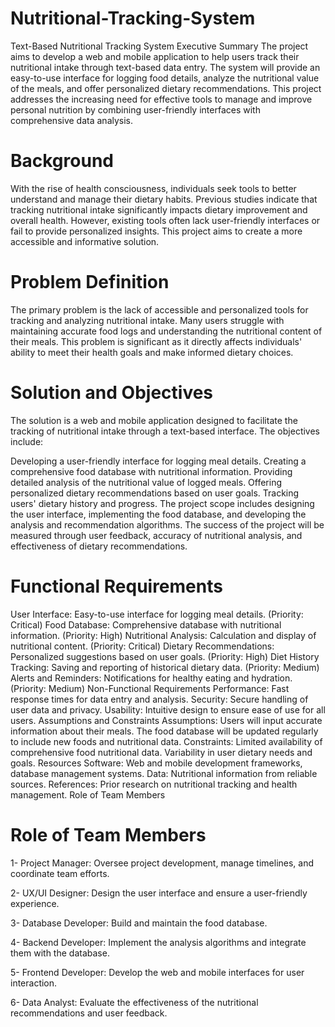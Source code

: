 # Nutritional-Tracking-System

Text-Based Nutritional Tracking System
Executive Summary
The project aims to develop a web and mobile application to help users track their nutritional intake through text-based data entry. The system will provide an easy-to-use interface for logging food details, analyze the nutritional value of the meals, and offer personalized dietary recommendations. This project addresses the increasing need for effective tools to manage and improve personal nutrition by combining user-friendly interfaces with comprehensive data analysis.

# Background
With the rise of health consciousness, individuals seek tools to better understand and manage their dietary habits. Previous studies indicate that tracking nutritional intake significantly impacts dietary improvement and overall health. However, existing tools often lack user-friendly interfaces or fail to provide personalized insights. This project aims to create a more accessible and informative solution.

# Problem Definition
The primary problem is the lack of accessible and personalized tools for tracking and analyzing nutritional intake. Many users struggle with maintaining accurate food logs and understanding the nutritional content of their meals. This problem is significant as it directly affects individuals' ability to meet their health goals and make informed dietary choices.

# Solution and Objectives
The solution is a web and mobile application designed to facilitate the tracking of nutritional intake through a text-based interface. The objectives include:

Developing a user-friendly interface for logging meal details.
Creating a comprehensive food database with nutritional information.
Providing detailed analysis of the nutritional value of logged meals.
Offering personalized dietary recommendations based on user goals.
Tracking users' dietary history and progress.
The project scope includes designing the user interface, implementing the food database, and developing the analysis and recommendation algorithms. The success of the project will be measured through user feedback, accuracy of nutritional analysis, and effectiveness of dietary recommendations.

# Functional Requirements
User Interface: Easy-to-use interface for logging meal details. (Priority: Critical)
Food Database: Comprehensive database with nutritional information. (Priority: High)
Nutritional Analysis: Calculation and display of nutritional content. (Priority: Critical)
Dietary Recommendations: Personalized suggestions based on user goals. (Priority: High)
Diet History Tracking: Saving and reporting of historical dietary data. (Priority: Medium)
Alerts and Reminders: Notifications for healthy eating and hydration. (Priority: Medium)
Non-Functional Requirements
Performance: Fast response times for data entry and analysis.
Security: Secure handling of user data and privacy.
Usability: Intuitive design to ensure ease of use for all users.
Assumptions and Constraints
Assumptions:
Users will input accurate information about their meals.
The food database will be updated regularly to include new foods and nutritional data.
Constraints:
Limited availability of comprehensive food nutritional data.
Variability in user dietary needs and goals.
Resources
Software: Web and mobile development frameworks, database management systems.
Data: Nutritional information from reliable sources.
References: Prior research on nutritional tracking and health management.
Role of Team Members

# Role of Team Members
1- Project Manager: Oversee project development, manage timelines, and coordinate team efforts.

2- UX/UI Designer: Design the user interface and ensure a user-friendly experience.

3- Database Developer: Build and maintain the food database.

4- Backend Developer: Implement the analysis algorithms and integrate them with the database.

5- Frontend Developer: Develop the web and mobile interfaces for user interaction.

6- Data Analyst: Evaluate the effectiveness of the nutritional recommendations and user feedback.

